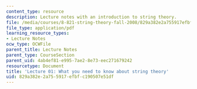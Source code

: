 ```yaml
---
content_type: resource
description: Lecture notes with an introduction to string theory.
file: /media/courses/8-821-string-theory-fall-2008/829a382e2a755917efbfc190507e51df_lecture01.pdf
file_type: application/pdf
learning_resource_types:
- Lecture Notes
ocw_type: OCWFile
parent_title: Lecture Notes
parent_type: CourseSection
parent_uid: 4ab4ef81-e995-7ae2-8e73-eec271679242
resourcetype: Document
title: 'Lecture 01: What you need to know about string theory'
uid: 829a382e-2a75-5917-efbf-c190507e51df
---
```

